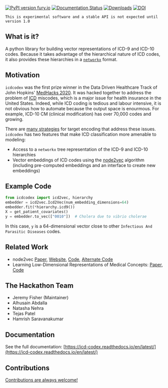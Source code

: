 [![PyPI version fury.io](https://badge.fury.io/py/icdcodex.svg)](https://pypi.python.org/pypi/icdcodex/)
[![Documentation Status](https://readthedocs.org/projects/icd-codex/badge/?version=latest)](http://icd-codex.readthedocs.io/?badge=latest)
[![Downloads](https://pepy.tech/badge/icdcodex)](https://pepy.tech/project/icdcodex)
[![DOI](https://zenodo.org/badge/DOI/10.5281/zenodo.4300935.svg)](https://doi.org/10.5281/zenodo.4300935)

```{admonition} Experimental 
This is experimental software and a stable API is not expected until version 1.0
```
## What is it?
A python library for building vector representations of ICD-9 and ICD-10 codes. Because it takes advantage of the hierarchical nature of ICD codes, it also provides these hierarchies in a [`networkx`](https://networkx.github.io) format.

## Motivation
`icdcodex` was the first prize winner in the Data Driven Healthcare Track of John Hopkins' [MedHacks 2020](https://medhacks2020.devpost.com). It was hacked together to address the problem of [ICD](https://en.wikipedia.org/wiki/ICD-10) miscodes, which is a major issue for health insurance in the United States. Indeed, while ICD coding is tedious and labour intensive, it is not obvious how to automate because the output space is enourmous. For example, ICD-10 CM (clinical modification) has over 70,000 codes and growing.

There are [many strategies](https://maxhalford.github.io/blog/target-encoding/) for target encoding that address these issues. `icdcodex` has two features that make ICD classification more amenable to modeling:
- Access to a `networkx` tree representation of the ICD-9 and ICD-10 hierarchies
- Vector embeddings of ICD codes using the [node2vec](https://arxiv.org/abs/1607.00653) algorithm (including pre-computed embeddings and an interface to create new embeddings)

## Example Code
```python
from icdcodex import icd2vec, hierarchy
embedder = icd2vec.Icd2Vec(num_embedding_dimensions=64)
embedder.fit(*hierarchy.icd9())
X = get_patient_covariates()
y = embedder.to_vec(["0010"])  # Cholera due to vibrio cholerae
```
In this case, `y` is a 64-dimensional vector close to other `Infectious And Parasitic Diseases` codes. 

## Related Work
- node2vec [Paper](https://cs.stanford.edu/people/jure/pubs/node2vec-kdd16.pdf), [Website](https://snap.stanford.edu/node2vec/), [Code](https://github.com/snap-stanford/snap/tree/master/examples/node2vec), [Alternate Code](https://github.com/eliorc/node2vec)
- Learning Low-Dimensional Representations of Medical Concepts: [Paper](https://www.ncbi.nlm.nih.gov/pmc/articles/PMC5001761/), [Code](https://github.com/clinicalml/embeddings)

## The Hackathon Team
- Jeremy Fisher (Maintainer)
- Alhusain Abdalla
- Natasha Nehra
- Tejas Patel
- Hamrish Saravanakumar

## Documentation

See the full documentation: [https://icd-codex.readthedocs.io/en/latest/](https://icd-codex.readthedocs.io/en/latest/)

## Contributions

[Contributions are always welcome!](https://icd-codex.readthedocs.io/en/latest/contributing.html)
